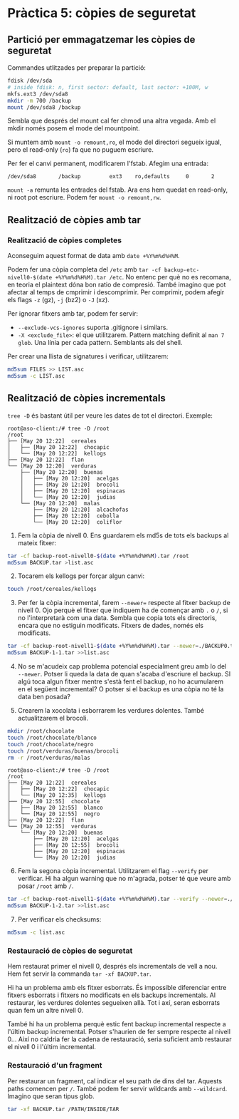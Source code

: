 # Pràctica 5: còpies de seguretat
## Partició per emmagatzemar les còpies de seguretat

Commandes utlitzades per preparar la partició:

```bash
fdisk /dev/sda
# inside fdisk: n, first sector: default, last sector: +100M, w
mkfs.ext3 /dev/sda8
mkdir -m 700 /backup
mount /dev/sda8 /backup
```

Sembla que després del mount cal fer chmod una altra vegada. Amb el mkdir només
posem el mode del mountpoint.

Si muntem amb `mount -o remount,ro`, el mode del directori segueix igual, pero
el read-only (`ro`) fa que no puguem escriure.

Per fer el canvi permanent, modificarem l'fstab. Afegim una entrada:
```fstab
/dev/sda8       /backup         ext3    ro,defaults     0       2
```
`mount -a` remunta les entrades del fstab. Ara ens hem quedat en read-only, ni
root pot escriure. Podem fer `mount -o remount,rw`.

## Realització de còpies amb tar
### Realització de còpies completes

Aconseguim aquest format de data amb `date +%Y%m%d%H%M`.

Podem fer una còpia completa del `/etc` amb
`tar -cf backup-etc-nivell0-$(date +%Y%m%d%H%M).tar /etc`. No entenc per què
no es recomana, en teoria el plaintext dóna bon ratio de compresió. També
imagino que pot afectar al temps de cmprimir i descomprimir. Per comprimir,
podem afegir els flags `-z` (gz), `-j` (bz2) o `-J` (xz).

Per ignorar fitxers amb tar, podem fer servir:
* `--exclude-vcs-ignores` suporta .gitignore i similars.
* `-X <exclude_file>`: el que utilitzarem. Pattern matching definit al
  `man 7 glob`. Una línia per cada pattern. Semblants als del shell.

Per crear una llista de signatures i verificar, utilitzarem:
```bash
md5sum FILES >> LIST.asc
md5sum -c LIST.asc
```
## Realització de còpies incrementals

`tree -D` és bastant útil per veure les dates de tot el directori. Exemple:
```
root@aso-client:/# tree -D /root
/root
├── [May 20 12:22]  cereales
│   ├── [May 20 12:22]  chocapic
│   └── [May 20 12:22]  kellogs
├── [May 20 12:22]  flan
└── [May 20 12:20]  verduras
    ├── [May 20 12:20]  buenas
    │   ├── [May 20 12:20]  acelgas
    │   ├── [May 20 12:20]  brocoli
    │   ├── [May 20 12:20]  espinacas
    │   └── [May 20 12:20]  judias
    └── [May 20 12:20]  malas
        ├── [May 20 12:20]  alcachofas
        ├── [May 20 12:20]  cebolla
        └── [May 20 12:20]  coliflor
```

1. Fem la còpia de nivell 0. Ens guardarem els md5s de tots els backups al
   mateix fitxer:
```bash
tar -cf backup-root-nivell0-$(date +%Y%m%d%H%M).tar /root
md5sum BACKUP.tar >list.asc
```

2. Tocarem els kellogs per forçar algun canvi:
```bash
touch /root/cereales/kellogs
```

3. Per fer la còpia incremental, farem `--newer=` respecte al fitxer backup de
   nivell 0. Ojo perquè el fitxer que indiquem ha de començar amb `.` o `/`, si
   no l'interpretarà com una data. Sembla que copia tots els directoris, encara
   que no estiguin modificats. Fitxers de dades, només els modificats.
```bash
tar -cf backup-root-nivell1-$(date +%Y%m%d%H%M).tar --newer=./BACKUP0.tar /root
md5sum BACKUP-1-1.tar >>list.asc
```

4. No se m'acudeix cap problema potencial especialment greu amb lo del
   ` --newer`. Potser li queda la data de quan s'acaba d'escriure el backup. SI
   algú toca algun fitxer mentre s'està fent el backup, no ho acumularem en el
   següent incremental? O potser si el backup es una còpia no té la data ben
   posada?

5. Crearem la xocolata i esborrarem les verdures dolentes. També actualitzarem
   el brocoli.
```bash
mkdir /root/chocolate
touch /root/chocolate/blanco
touch /root/chocolate/negro
touch /root/verduras/buenas/brocoli
rm -r /root/verduras/malas
```
```
root@aso-client:/# tree -D /root
/root
├── [May 20 12:22]  cereales
│   ├── [May 20 12:22]  chocapic
│   └── [May 20 12:35]  kellogs
├── [May 20 12:55]  chocolate
│   ├── [May 20 12:55]  blanco
│   └── [May 20 12:55]  negro
├── [May 20 12:22]  flan
└── [May 20 12:55]  verduras
    └── [May 20 12:20]  buenas
        ├── [May 20 12:20]  acelgas
        ├── [May 20 12:55]  brocoli
        ├── [May 20 12:20]  espinacas
        └── [May 20 12:20]  judias
```

6. Fem la segona còpia incremental. Utilitzarem el flag `--verify` per
   verificar. Hi ha algun warning que no m'agrada, potser té que veure amb
   posar `/root` amb `/`.
```bash
tar -cf backup-root-nivell1-$(date +%Y%m%d%H%M).tar --verify --newer=./BACKUP-1-1.tar /root
md5sum BACKUP-1-2.tar >>list.asc
```

7. Per verificar els checksums:
```bash
md5sum -c list.asc
```

### Restauració de còpies de seguretat

Hem restaurat primer el nivell 0, després els incrementals de vell a nou. Hem
fet servir la commanda `tar -xf BACKUP.tar`.

Hi ha un problema amb els fitxer esborrats. És impossible diferenciar entre
fitxers esborrats i fitxers no modificats en els backups incrementals. Al
restaurar, les verdures dolentes segueixen allà. Tot i axí, seran esborrats
quan fem un altre nivell 0.

També hi ha un problema perquè estic fent backup incremental respecte a l'últim
backup incremental. Potser s'haurien de fer sempre respecte al nivell 0... Així
no caldria fer la cadena de restauració, seria suficient amb restaurar el
nivell 0 i l'últim incremental.

### Restauració d'un fragment

Per restaurar un fragment, cal indicar el seu path de dins del tar. Aquests
paths comencen per `/`. També podem fer servir wildcards amb `--wildcard`.
Imagino que seran tipus glob.
```bash
tar -xf BACKUP.tar /PATH/INSIDE/TAR
```

